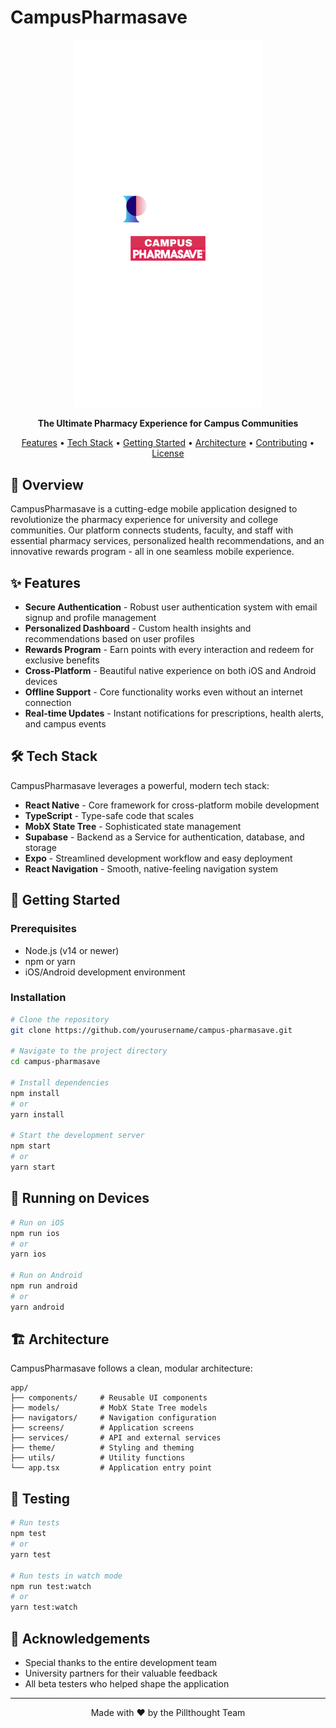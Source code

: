 # CampusPharmasave

<p align="center">
  <img src="./assets/images/splash-logo-all.png" alt="CampusPharmasave Logo" width="300" />
</p>

<p align="center">
  <b>The Ultimate Pharmacy Experience for Campus Communities</b>
</p>

<p align="center">
  <a href="#features">Features</a> •
  <a href="#tech-stack">Tech Stack</a> •
  <a href="#getting-started">Getting Started</a> •
  <a href="#architecture">Architecture</a> •
  <a href="#contributing">Contributing</a> •
  <a href="#license">License</a>
</p>

## 🚀 Overview

CampusPharmasave is a cutting-edge mobile application designed to revolutionize the pharmacy experience for university and college communities. Our platform connects students, faculty, and staff with essential pharmacy services, personalized health recommendations, and an innovative rewards program - all in one seamless mobile experience.

## ✨ Features

- **Secure Authentication** - Robust user authentication system with email signup and profile management
- **Personalized Dashboard** - Custom health insights and recommendations based on user profiles
- **Rewards Program** - Earn points with every interaction and redeem for exclusive benefits
- **Cross-Platform** - Beautiful native experience on both iOS and Android devices
- **Offline Support** - Core functionality works even without an internet connection
- **Real-time Updates** - Instant notifications for prescriptions, health alerts, and campus events

## 🛠️ Tech Stack

CampusPharmasave leverages a powerful, modern tech stack:

- **React Native** - Core framework for cross-platform mobile development
- **TypeScript** - Type-safe code that scales
- **MobX State Tree** - Sophisticated state management
- **Supabase** - Backend as a Service for authentication, database, and storage
- **Expo** - Streamlined development workflow and easy deployment
- **React Navigation** - Smooth, native-feeling navigation system

## 🏁 Getting Started

### Prerequisites

- Node.js (v14 or newer)
- npm or yarn
- iOS/Android development environment

### Installation

```bash
# Clone the repository
git clone https://github.com/yourusername/campus-pharmasave.git

# Navigate to the project directory
cd campus-pharmasave

# Install dependencies
npm install
# or
yarn install

# Start the development server
npm start
# or
yarn start
```

## 📱 Running on Devices

```bash
# Run on iOS
npm run ios
# or
yarn ios

# Run on Android
npm run android
# or
yarn android
```

## 🏗️ Architecture

CampusPharmasave follows a clean, modular architecture:

```
app/
├── components/     # Reusable UI components
├── models/         # MobX State Tree models
├── navigators/     # Navigation configuration
├── screens/        # Application screens
├── services/       # API and external services
├── theme/          # Styling and theming
├── utils/          # Utility functions
└── app.tsx         # Application entry point
```

## 🧪 Testing

```bash
# Run tests
npm test
# or
yarn test

# Run tests in watch mode
npm run test:watch
# or
yarn test:watch
```

## 🙏 Acknowledgements

- Special thanks to the entire development team
- University partners for their valuable feedback
- All beta testers who helped shape the application

---

<p align="center">
  Made with ❤️ by the Pillthought Team
</p>
